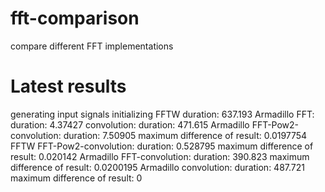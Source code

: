 # fft-comparison
compare different FFT implementations

# Latest results

generating input signals
initializing FFTW
        duration: 637.193
Armadillo FFT:
        duration: 4.37427
convolution:
        duration: 471.615
Armadillo FFT-Pow2-convolution:
        duration: 7.50905
        maximum difference of result: 0.0197754
FFTW FFT-Pow2-convolution:
        duration: 0.528795
        maximum difference of result: 0.020142
Armadillo FFT-convolution:
        duration: 390.823
        maximum difference of result: 0.0200195
Armadillo convolution:
        duration: 487.721
        maximum difference of result: 0
